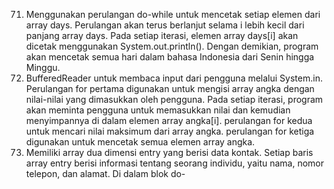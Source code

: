 71. Menggunakan perulangan do-while untuk mencetak setiap elemen dari array days. Perulangan akan terus berlanjut selama i lebih kecil dari panjang array days. Pada setiap iterasi, elemen array days[i] akan dicetak menggunakan System.out.println(). 
    Dengan demikian, program akan mencetak semua hari dalam bahasa Indonesia dari Senin hingga Minggu.
72. BufferedReader untuk membaca input dari pengguna melalui System.in.
    Perulangan for pertama digunakan untuk mengisi array angka dengan nilai-nilai yang dimasukkan oleh pengguna.
    Pada setiap iterasi, program akan meminta pengguna untuk memasukkan nilai dan kemudian menyimpannya di dalam elemen array angka[i].
    perulangan for kedua untuk mencari nilai maksimum dari array angka. 
    perulangan for ketiga digunakan untuk mencetak semua elemen array angka. 
73. Memiliki array dua dimensi entry yang berisi data kontak. 
    Setiap baris array entry berisi informasi tentang seorang individu, yaitu nama, nomor telepon, dan alamat. Di dalam blok do-

